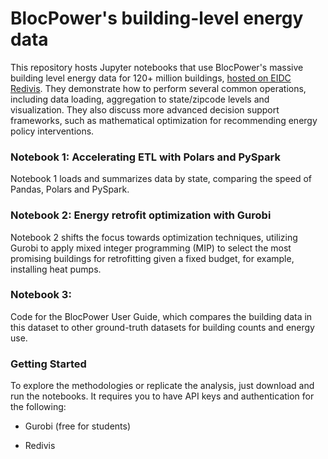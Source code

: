
#  BlocPower's building-level energy data


This repository hosts Jupyter notebooks that use BlocPower's massive building level energy data for 120+ million buildings, [hosted on EIDC Redivis](https://redivis.com/EIDC/datasets/c8kf-fwz3md6rs). They demonstrate how to perform several common operations, including data loading, aggregation to state/zipcode levels and visualization. They also discuss more advanced decision support frameworks, such as mathematical optimization for recommending energy policy interventions.

### Notebook 1: Accelerating ETL with Polars and PySpark

Notebook 1 loads and summarizes data by state, comparing the speed of Pandas, Polars and PySpark. 


### Notebook 2: Energy retrofit optimization with Gurobi

Notebook 2 shifts the focus towards optimization techniques, utilizing Gurobi to apply mixed integer programming (MIP) to select the most promising buildings for retrofitting given a fixed budget, for example, installing heat pumps.


### Notebook 3:

Code for the BlocPower User Guide, which compares the building data in this dataset to other ground-truth datasets for building counts and energy use.


### Getting Started

To explore the methodologies or replicate the analysis, just download and run the notebooks. It requires you to have API keys and authentication for the following:

- Gurobi (free for students)

- Redivis



